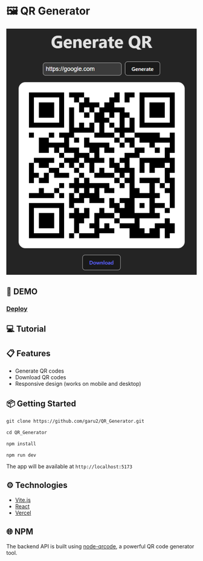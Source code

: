 # 🖼️ QR Generator
![QR Generator](public/qrProject.png)

## 🚀 DEMO
### [Deploy](https://qr-generator-pi-nine.vercel.app/)

## 💻 Tutorial
<!-- Video tutorial will be added here -->

## 📋 Features
- Generate QR codes
- Download QR codes
- Responsive design (works on mobile and desktop)

## 📦 Getting Started
```
git clone https://github.com/garu2/QR_Generator.git
```
```
cd QR_Generator
```
```
npm install
```
```
npm run dev
```
The app will be available at `http://localhost:5173`

## ⚙️ Technologies
* [Vite.js](https://vitejs.dev/)
* [React](https://reactjs.org/)
* [Vercel](https://vercel.com/)

## 🌐 NPM
The backend API is built using [node-qrcode](https://www.npmjs.com/package/qrcode), a powerful QR code generator tool.
